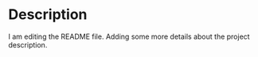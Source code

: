 # Description
I am editing the README file. Adding some more details about the project description.

